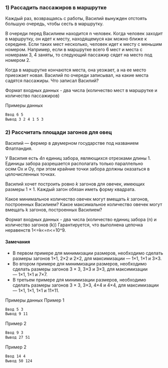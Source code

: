 ### 1) Рассадить пассажиров в маршрутке
Каждый раз, возвращаясь с работы, Василий вынужден отстоять большую очередь, чтобы сесть в маршрутку.

В очереди перед Василием находится n человек. Когда человек заходит в маршрутку, он идет к месту, находящемуся как можно ближе к середине. Если таких мест несколько, человек идет к месту с меньшим номером. Например, если в маршрутке всего 6 мест и места с номерами 3, 4 заняты, то следующий пассажир сядет на место под номером 2.

Когда в маршрутке кончаются места, она уезжает, а на ее место приезжает новая. Василий по очереди записывал, на какие места садятся пассажиры. Что записал Василий?

Формат входных данных - два числа (количество мест в маршрутке и количество пассажиров)

Примеры данных
```bash
Ввод 6 5
Вывод 3 2 4 1 5 3
```


### 2) Рассчитать площади загонов для овец
Василий — фермер в двумерном государстве под названием Флатландия.

У Василия есть *4n* единиц забора, являющихся отрезками длины 1. Единицы забора разрешается располагать только параллельно осям Ox и Oy, при этом крайние точки забора должны оказаться в целочисленных точках.

Василий хочет построить ровно *k* загонов для овечек, имеющих размеры 1 × 1. Каждый загон обязан иметь форму квадрата.

Какое минимальное количество овечек могут вмещать *k* загонов, построенных Василием? Какое максимальное количество овечек могут вмещать k загонов, построенных Василием?

Формат входных данных - два числа (количество единиц забора (n) и количество загонов (k))
Гарантируется, что выполнена цепочка неравенств 1<=k<=n<=10^9.


#### Замечания
- В первом примере для минимизации размеров, необходимо сделать размеры загонов 1×1, 2×2 и 2×2, для максимизации — 1×1, 1×1 и 3×3.
- Во втором примере для минимизации размеров, необходимо сделать размеры загонов 3 × 3, 3×3 и 3×3, для максимизации — 1×1, 1×1 и 7×7.
- В третьем примере для минимизации размеров, необходимо сделать размеры загонов 3 × 3, 3×3, 4×4 и 4×4, для максимизации — 1×1, 1×1, 1×1 и 11×11.

Примеры данных
Пример 1
```bash
Ввод 5 3 
Вывод 9 11
```

Пример 2
```bash
Ввод 9 3
Вывод 27 51
```

Пример 2
```bash
Ввод 14 4
Вывод 50 124
```
